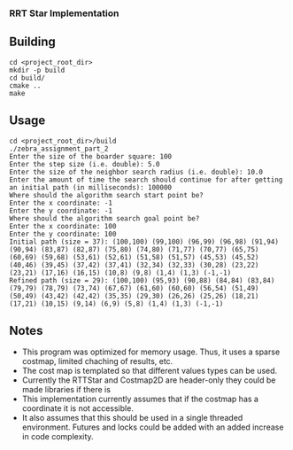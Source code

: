 ### RRT Star Implementation
## Building
```
cd <project_root_dir>
mkdir -p build
cd build/
cmake ..
make
```
## Usage
```
cd <project_root_dir>/build
./zebra_assignment_part_2
Enter the size of the boarder square: 100
Enter the step size (i.e. double): 5.0
Enter the size of the neighbor search radius (i.e. double): 10.0
Enter the amount of time the search should continue for after getting an initial path (in milliseconds): 100000
Where should the algorithm search start point be?
Enter the x coordinate: -1
Enter the y coordinate: -1
Where should the algorithm search goal point be?
Enter the x coordinate: 100
Enter the y coordinate: 100
Initial path (size = 37): (100,100) (99,100) (96,99) (96,98) (91,94) (90,94) (83,87) (82,87) (75,80) (74,80) (71,77) (70,77) (65,75) (60,69) (59,68) (53,61) (52,61) (51,58) (51,57) (45,53) (45,52) (40,46) (39,45) (37,42) (37,41) (32,34) (32,33) (30,28) (23,22) (23,21) (17,16) (16,15) (10,8) (9,8) (1,4) (1,3) (-1,-1) 
Refined path (size = 29): (100,100) (95,93) (90,88) (84,84) (83,84) (79,79) (78,79) (73,74) (67,67) (61,60) (60,60) (56,54) (51,49) (50,49) (43,42) (42,42) (35,35) (29,30) (26,26) (25,26) (18,21) (17,21) (10,15) (9,14) (6,9) (5,8) (1,4) (1,3) (-1,-1) 
```

## Notes
- This program was optimized for memory usage. Thus, it uses a sparse costmap, limited chaching of results, etc.
- The cost map is templated so that different values types can be used.
- Currently the RTTStar and Costmap2D are header-only they could be made libraries if there is
- This implementation currently assumes that if the costmap has a coordinate it is not accessible.
- It also assumes that this should be used in a single threaded environment. Futures and locks could be added with an added increase in code complexity.

